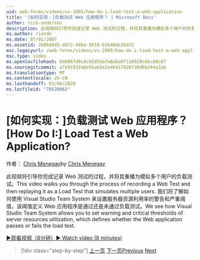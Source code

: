 ```yaml
---
uid: web-forms/videos/vs-2005/how-do-i-load-test-a-web-application
title: '[如何实现：]负载测试 Web 应用程序？ | Microsoft Docs'
author: rick-anderson
description: 此视频将引导你完成记录 Web 测试的过程，并将其重播为模拟多个用户的负载测试。 了解 Visual Studio 。
ms.author: riande
ms.date: 07/01/2007
ms.assetid: 2b0649d3-d072-446a-9918-b2648de26472
msc.legacyurl: /web-forms/videos/vs-2005/how-do-i-load-test-a-web-application
msc.type: video
ms.openlocfilehash: 6b086fd9c8c92d5dafa8aba9f1a8928c6bcb0c07
ms.sourcegitcommit: e7e91932a6e91a63e2e46417626f39d6b244a3ab
ms.translationtype: MT
ms.contentlocale: zh-CN
ms.lasthandoff: 03/06/2020
ms.locfileid: "78520862"
---
```

# <a name="how-do-i-load-test-a-web-application"></a><span data-ttu-id="3725c-105">[如何实现：]负载测试 Web 应用程序？</span><span class="sxs-lookup"><span data-stu-id="3725c-105">[How Do I:] Load Test a Web Application?</span></span>

<span data-ttu-id="3725c-106">作者： [Chris Menegay](https://twitter.com/CMenegay)</span><span class="sxs-lookup"><span data-stu-id="3725c-106">by [Chris Menegay](https://twitter.com/CMenegay)</span></span>

<span data-ttu-id="3725c-107">此视频将引导你完成记录 Web 测试的过程，并将其重播为模拟多个用户的负载测试。</span><span class="sxs-lookup"><span data-stu-id="3725c-107">This video walks you through the process of recording a Web Test and then replaying it as a Load Test that simulates multiple users.</span></span> <span data-ttu-id="3725c-108">我们将了解如何使用 Visual Studio Team System 来设置服务器资源利用率的警告和严重阈值，该阈值定义 Web 应用程序是通过还是未通过负载测试。</span><span class="sxs-lookup"><span data-stu-id="3725c-108">We see how Visual Studio Team System allows you to set warning and critical thresholds of server resources utilization, which defines whether the Web application passes or fails the load test.</span></span>

[<span data-ttu-id="3725c-109">&#9654;观看视频（8分钟）</span><span class="sxs-lookup"><span data-stu-id="3725c-109">&#9654; Watch video (8 minutes)</span></span>](https://channel9.msdn.com/Blogs/ASP-NET-Site-Videos/how-do-i-load-test-a-web-application)

> [!div class="step-by-step"]
> <span data-ttu-id="3725c-110">[上一页](how-do-i-practice-test-driven-development.md)
> [下一页](how-do-i-tune-web-application-performance-with-profiling.md)</span><span class="sxs-lookup"><span data-stu-id="3725c-110">[Previous](how-do-i-practice-test-driven-development.md)
[Next](how-do-i-tune-web-application-performance-with-profiling.md)</span></span>
